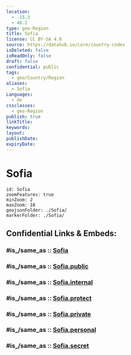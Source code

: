 ```yaml
---
location:
  - -15.3
  - 48.2
type: geo-Region
title: Sofia
license: CC BY-SA 4.0
source: https://datahub.io/core/country-codes
isDeleted: false
isReadOnly: false
draft: false
confidential: public
tags:
  - geo/Country/Region
aliases:
  - Sofia
Languages:
  - de
cssclasses:
  - geo-Region
publish: true
linkTitle:
keywords:
layout:
publishDate:
expiryDate:
---
```


# Sofia

```leaflet
id: Sofia
zoomFeatures: true 
minZoom: 2 
maxZoom: 18
geojsonFolder: ./Sofia/
markerFolder: ./Sofia/
```


## Confidential Links & Embeds: 

### #is_/same_as :: [Sofia](/_Standards/Earth/Continent/Africa/Africa~East/Madagascar/Provinces~Madagascar/Mahajanga/counties~Mahajanga/Sofia.md) 

### #is_/same_as :: [Sofia.public](/_public/Earth/Continent/Africa/Africa~East/Madagascar/Provinces~Madagascar/Mahajanga/counties~Mahajanga/Sofia.public.md) 

### #is_/same_as :: [Sofia.internal](/_internal/Earth/Continent/Africa/Africa~East/Madagascar/Provinces~Madagascar/Mahajanga/counties~Mahajanga/Sofia.internal.md) 

### #is_/same_as :: [Sofia.protect](/_protect/Earth/Continent/Africa/Africa~East/Madagascar/Provinces~Madagascar/Mahajanga/counties~Mahajanga/Sofia.protect.md) 

### #is_/same_as :: [Sofia.private](/_private/Earth/Continent/Africa/Africa~East/Madagascar/Provinces~Madagascar/Mahajanga/counties~Mahajanga/Sofia.private.md) 

### #is_/same_as :: [Sofia.personal](/_personal/Earth/Continent/Africa/Africa~East/Madagascar/Provinces~Madagascar/Mahajanga/counties~Mahajanga/Sofia.personal.md) 

### #is_/same_as :: [Sofia.secret](/_secret/Earth/Continent/Africa/Africa~East/Madagascar/Provinces~Madagascar/Mahajanga/counties~Mahajanga/Sofia.secret.md)

